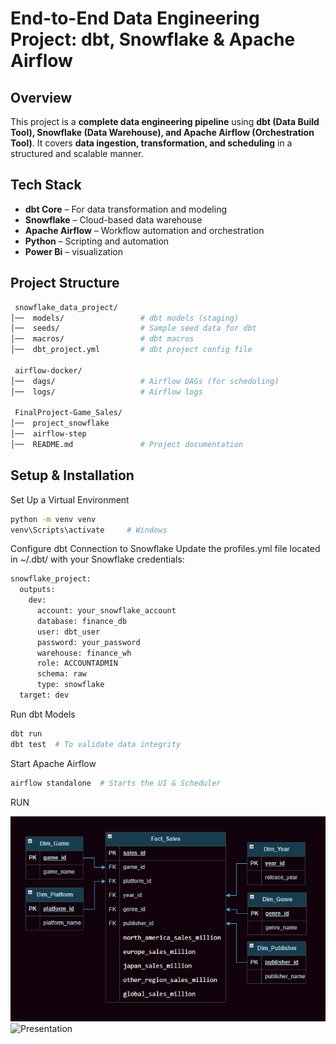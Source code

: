 
# End-to-End Data Engineering Project: dbt, Snowflake & Apache Airflow  


## Overview  
This project is a **complete data engineering pipeline** using **dbt (Data Build Tool), Snowflake (Data Warehouse), and Apache Airflow (Orchestration Tool)**. It covers **data ingestion, transformation, and scheduling** in a structured and scalable manner.  

## Tech Stack  
- **dbt Core** – For data transformation and modeling  
- **Snowflake** – Cloud-based data warehouse  
- **Apache Airflow** – Workflow automation and orchestration  
- **Python** – Scripting and automation  
- **Power Bi** – visualization  


## Project Structure  
```bash
 snowflake_data_project/
│──  models/                 # dbt models (staging)
│──  seeds/                  # Sample seed data for dbt
│──  macros/                 # dbt macros
│──  dbt_project.yml         # dbt project config file

 airflow-docker/
│──  dags/                   # Airflow DAGs (for scheduling)
│──  logs/                   # Airflow logs

 FinalProject-Game_Sales/
│──  project_snowflake 
│──  airflow-step               
│──  README.md               # Project documentation

```


## Setup & Installation  

Set Up a Virtual Environment
```sh
python -m venv venv
venv\Scripts\activate     # Windows

```

Configure dbt Connection to Snowflake
Update the profiles.yml file located in ~/.dbt/ with your Snowflake credentials:
```sh
snowflake_project:
  outputs:
    dev:
      account: your_snowflake_account
      database: finance_db
      user: dbt_user
      password: your_password
      warehouse: finance_wh
      role: ACCOUNTADMIN
      schema: raw
      type: snowflake
  target: dev
```
Run dbt Models
```sh
dbt run
dbt test  # To validate data integrity
```

Start Apache Airflow
```sh
airflow standalone  # Starts the UI & Scheduler
```
RUN

![Star Schema](Docs/Schema.png) 
![Presentation](Docs/presentation/) 


